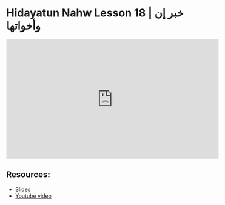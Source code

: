 # Hidayatun Nahw Lesson 18 | خبر إن وأخواتها

<iframe width="560" height="315" src="https://www.youtube-nocookie.com/embed/4BT4o7N3H-Q?start=0" frameborder="0" allow="accelerometer; autoplay; encrypted-media; gyroscope; picture-in-picture" allowfullscreen="allowfullscreen"></iframe><BR>



## Resources:
- [Slides](https://github.com/arshare/resources_balagha_pdfs)
- [Youtube video](https://www.youtube.com/watch?v=4BT4o7N3H-Q&list=PLzn0qdi6JpdtdAyaM2yvvY1Yk9i4EpLHD&index=61)
